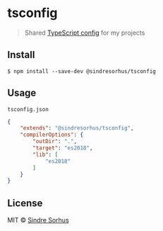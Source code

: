 # tsconfig

> Shared [TypeScript config](https://www.typescriptlang.org/docs/handbook/tsconfig-json.html) for my projects


## Install

```
$ npm install --save-dev @sindresorhus/tsconfig
```


## Usage

`tsconfig.json`

```json
{
	"extends": "@sindresorhus/tsconfig",
	"compilerOptions": {
		"outDir": ".",
		"target": "es2018",
		"lib": [
			"es2018"
		]
	}
}
```


## License

MIT © [Sindre Sorhus](https://sindresorhus.com)
